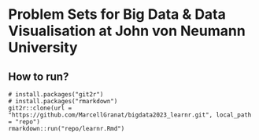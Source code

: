 # Problem Sets for Big Data & Data Visualisation at John von Neumann University


## How to run?

```{r echo=TRUE, eval=FALSE}
# install.packages("git2r")
# install.packages("rmarkdown")
git2r::clone(url = "https://github.com/MarcellGranat/bigdata2023_learnr.git", local_path = "repo")
rmarkdown::run("repo/learnr.Rmd")
```
